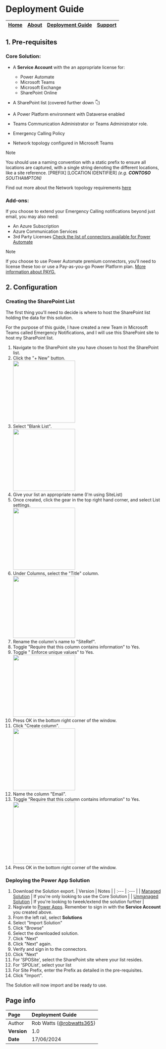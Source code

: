 # Deployment Guide

| [Home](README.md) | [About](about.md) | [Deployment Guide](deployment.md) | [Support](support.md) | 
| --- | --- | --- | --- |

## 1. Pre-requisites
### Core Solution:
* A **Service Account** with the an appropriate license for:
  * Power Automate
  * Microsoft Teams
  * Microsoft Exchange
  * SharePoint Online
  
*	A SharePoint list (covered further down 👇)
* A Power Platform environment with Dataverse enabled
*	Teams Communication Administrator or Teams Administrator role.
* Emergency Calling Policy
* Network topology configured in Microsoft Teams
  
> [!NOTE]
  >  You should use a naming convention with a static prefix to ensure all locations are captured, with a single string denoting the different locations, like a site reference.
  [PREFIX] [LOCATION IDENTIFIER] 
  *(e.g. **CONTOSO** SOUTHAMPTON)* 

Find out more about the Network topology requirements [here](https://learn.microsoft.com/en-US/microsoftteams/manage-your-network-topology)

### Add-ons:
If you choose to extend your Emergency Calling notifications beyond just email, you may also need:
* An Azure Subscription
* Azure Communication Services
* 3rd Party Licenses
  [Check the list of connectors available for Power Automate](https://learn.microsoft.com/en-us/connectors/connector-reference/connector-reference-powerautomate-connectors) 

 > [!NOTE]
  >  If you choose to use Power Automate premium connectors, you'll need to license these too or use a      Pay-as-you-go Power Platform plan. 
  [More information about PAYG.](https://learn.microsoft.com/en-us/power-platform/admin/pay-as-you-go-overview) 


## 2. Configuration

### Creating the SharePoint List

The first thing you'll need to decide is where to host the SharePoint list holding the data for this solution. 

For the purpose of this guide, I have created a new Team in Microsoft Teams called Emergency Notifications, and I will use this SharePoint site to host my SharePoint list.  

1) Navigate to the SharePoint site you have chosen to host the SharePoint list. 
2) Click the "+ New" button.  
   <img src="https://github.com/robwatts365/MicrosoftTeamsPhone-ExtendEmergencyCalling/assets/65971102/e5992819-a9a5-4944-9fe8-f7d453cf5376" width="200" />
3) Select "Blank List".  
   <img src="https://github.com/robwatts365/MicrosoftTeamsPhone-ExtendEmergencyCalling/assets/65971102/009d7604-b870-4f02-9a45-a3be4b7723b7" width="200" />
4) Give your list an appropriate name (I'm using SiteList)
5) Once created, click the gear in the top right hand corner, and select List settings.  
   <img src="https://github.com/robwatts365/MicrosoftTeamsPhone-ExtendEmergencyCalling/assets/65971102/7cedcfdc-5524-42b9-bc25-86579ca7d320" width="200" />
6) Under Columns, select the "Title" column.  
    <img src="https://github.com/robwatts365/MicrosoftTeamsPhone-ExtendEmergencyCalling/assets/65971102/0667cb8c-d978-4067-91c7-cc38e73bacc4" width="200" />
7) Rename the column's name to "SiteRef".
8) Toggle "Require that this column contains information" to Yes. 
9) Toggle "	Enforce unique values" to Yes.  
    <img src="https://github.com/robwatts365/MicrosoftTeamsPhone-ExtendEmergencyCalling/assets/65971102/ac1cfbec-8cbc-42b2-a2f1-cb1ac0c0aab2" width="200" />
10) Press OK in the bottom right corner of the window. 
11) Click "Create column".  
    <img src="https://github.com/robwatts365/MicrosoftTeamsPhone-ExtendEmergencyCalling/assets/65971102/e4518790-74ff-44a2-a11b-b3b773b9819e" width="200" />
12) Name the column "Email".
13) Toggle "Require that this column contains information" to Yes.  
    <img src="https://github.com/robwatts365/MicrosoftTeamsPhone-ExtendEmergencyCalling/assets/65971102/a40e6ad8-b696-4c4e-94fe-7761b58832dc" width="200" />
14) Press OK in the bottom right corner of the window. 
    
### Deploying the Power App Solution

1) Download the Solution export.
      | Version | Notes |
   | :--- | :--- |
   | [Managed Solution](ExtendEmergencyCallingNotifications_managed.zip) | If you're only looking to use the Core Solution |
   | [Unmanaged Solution](ExtendEmergencyCallingNotifications_unmanaged.zip) | If you're looking to tweek/extend the solution further |  
2) Nagivate to [Power Apps](https://make.powerapps.com/). Remember to sign in with the **Service Account** you created above. 
3) From the left rail, select **Solutions**
4) Select "Import Solution" 
5) Click "Browse"
6) Select the downloaded solution. 
7) Click "Next"
8) Click "Next" again. 
9) Verify and sign in to the connectors. 
10) Click "Next"
11) For 'SPOSite', select the SharePoint site where your list resides. 
12) For 'SPOList', select your list 
13) For Site Prefix, enter the Prefix as detailed in the pre-requisites. 
14) Click "Import".

The Solution will now import and be ready to use. 

## Page info

| Page | Deployment Guide |
| :--- | :--- |
| Author | Rob Watts ([@robwatts365](https://github.com/robwatts365)) |
| **Version** | 1.0 |
| **Date** | 17/06/2024 |
